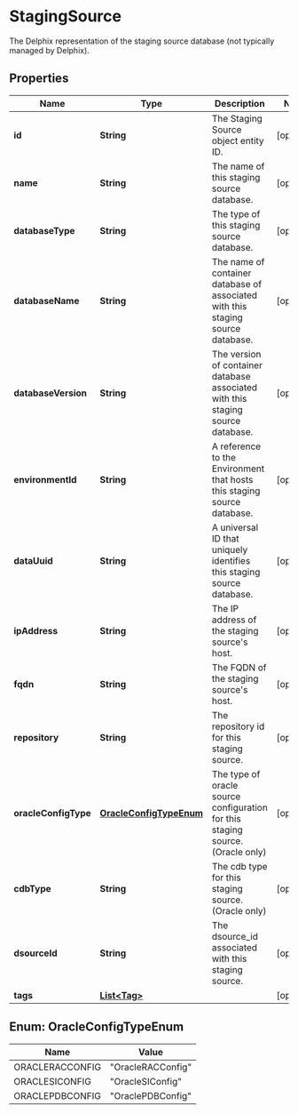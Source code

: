

# StagingSource

The Delphix representation of the staging source database (not typically managed by Delphix).

## Properties

| Name | Type | Description | Notes |
|------------ | ------------- | ------------- | -------------|
|**id** | **String** | The Staging Source object entity ID. |  [optional] |
|**name** | **String** | The name of this staging source database. |  [optional] |
|**databaseType** | **String** | The type of this staging source database. |  [optional] |
|**databaseName** | **String** | The name of container database of associated with this staging source database. |  [optional] |
|**databaseVersion** | **String** | The version of container database associated with this staging source database. |  [optional] |
|**environmentId** | **String** | A reference to the Environment that hosts this staging source database. |  [optional] |
|**dataUuid** | **String** | A universal ID that uniquely identifies this staging source database. |  [optional] |
|**ipAddress** | **String** | The IP address of the staging source&#39;s host. |  [optional] |
|**fqdn** | **String** | The FQDN of the staging source&#39;s host. |  [optional] |
|**repository** | **String** | The repository id for this staging source. |  [optional] |
|**oracleConfigType** | [**OracleConfigTypeEnum**](#OracleConfigTypeEnum) | The type of oracle source configuration for this staging source. (Oracle only) |  [optional] |
|**cdbType** | **String** | The cdb type for this staging source. (Oracle only) |  [optional] |
|**dsourceId** | **String** | The dsource_id associated with this staging source. |  [optional] |
|**tags** | [**List&lt;Tag&gt;**](Tag.md) |  |  [optional] |



## Enum: OracleConfigTypeEnum

| Name | Value |
|---- | -----|
| ORACLERACCONFIG | &quot;OracleRACConfig&quot; |
| ORACLESICONFIG | &quot;OracleSIConfig&quot; |
| ORACLEPDBCONFIG | &quot;OraclePDBConfig&quot; |



